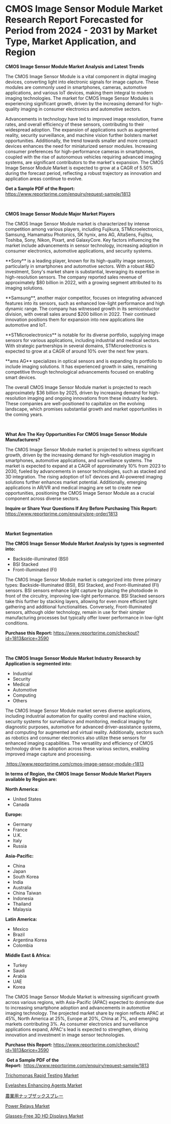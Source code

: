 <p><h1>CMOS Image Sensor Module Market Research Report Forecasted for Period from 2024 -  2031 by Market Type, Market Application, and Region</h1></p><p><strong>CMOS Image Sensor Module Market Analysis and Latest Trends</strong></p>
<p><p>The CMOS Image Sensor Module is a vital component in digital imaging devices, converting light into electronic signals for image capture. These modules are commonly used in smartphones, cameras, automotive applications, and various IoT devices, making them integral to modern imaging technologies. The market for CMOS Image Sensor Modules is experiencing significant growth, driven by the increasing demand for high-quality imaging in consumer electronics and automotive sectors. </p><p>Advancements in technology have led to improved image resolution, frame rates, and overall efficiency of these sensors, contributing to their widespread adoption. The expansion of applications such as augmented reality, security surveillance, and machine vision further bolsters market opportunities. Additionally, the trend towards smaller and more compact devices enhances the need for miniaturized sensor modules. Increasing consumer preferences for high-performance cameras in smartphones, coupled with the rise of autonomous vehicles requiring advanced imaging systems, are significant contributors to the market's expansion. The CMOS Image Sensor Module Market is expected to grow at a CAGR of 5.50% during the forecast period, reflecting a robust trajectory as innovation and application areas continue to evolve.</p></p>
<p><strong>Get a Sample PDF of the Report:&nbsp;</strong> <a href="https://www.reportprime.com/enquiry/request-sample/1813">https://www.reportprime.com/enquiry/request-sample/1813</a></p>
<p>&nbsp;</p>
<p><strong>CMOS Image Sensor Module Major Market Players</strong></p>
<p><p>The CMOS Image Sensor Module market is characterized by intense competition among various players, including Fujikura, STMicroelectronics, Samsung, Hamamatsu Photonics, SK hynix, ams AG, AltaSens, Fujitsu, Toshiba, Sony, Nikon, Pixart, and GalaxyCore. Key factors influencing the market include advancements in sensor technology, increasing adoption in consumer electronics, automotive applications, and security systems.</p><p>**Sony** is a leading player, known for its high-quality image sensors, particularly in smartphones and automotive sectors. With a robust R&D investment, Sony's market share is substantial, leveraging its expertise in high-resolution sensors. The company reported sales revenue of approximately $80 billion in 2022, with a growing segment attributed to its imaging solutions.</p><p>**Samsung**, another major competitor, focuses on integrating advanced features into its sensors, such as enhanced low-light performance and high dynamic range. The company has witnessed growth in its semiconductor division, with overall sales around $200 billion in 2022. Their continued innovation positions them for expansion into new applications like automotive and IoT.</p><p>**STMicroelectronics** is notable for its diverse portfolio, supplying image sensors for various applications, including industrial and medical sectors. With strategic partnerships in several domains, STMicroelectronics is expected to grow at a CAGR of around 10% over the next few years.</p><p>**ams AG** specializes in optical sensors and is expanding its portfolio to include imaging solutions. It has experienced growth in sales, remaining competitive through technological advancements focused on enabling smart devices.</p><p>The overall CMOS Image Sensor Module market is projected to reach approximately $36 billion by 2025, driven by increasing demand for high-resolution imaging and ongoing innovations from these industry leaders. These companies are well-positioned to capitalize on the evolving landscape, which promises substantial growth and market opportunities in the coming years.</p></p>
<p>&nbsp;</p>
<p><strong>What Are The Key Opportunities For CMOS Image Sensor Module Manufacturers?</strong></p>
<p><p>The CMOS Image Sensor Module market is projected to witness significant growth, driven by the increasing demand for high-resolution imaging in smartphones, automotive applications, and surveillance systems. The market is expected to expand at a CAGR of approximately 10% from 2023 to 2030, fueled by advancements in sensor technologies, such as stacked and 3D integration. The rising adoption of IoT devices and AI-powered imaging solutions further enhances market potential. Additionally, emerging applications in AR/VR and medical imaging are set to create new opportunities, positioning the CMOS Image Sensor Module as a crucial component across diverse sectors.</p></p>
<p><strong>Inquire or Share Your Questions If Any Before Purchasing This Report:</strong> <a href="https://www.reportprime.com/enquiry/pre-order/1813">https://www.reportprime.com/enquiry/pre-order/1813</a></p>
<p>&nbsp;</p>
<p><strong>Market Segmentation</strong></p>
<p><strong>The CMOS Image Sensor Module Market Analysis by types is segmented into:</strong></p>
<p><ul><li>Backside-illuminated (BSI)</li><li>BSI Stacked</li><li>Front-illuminated (FI)</li></ul></p>
<p><p>The CMOS Image Sensor Module market is categorized into three primary types: Backside-Illuminated (BSI), BSI Stacked, and Front-Illuminated (FI) sensors. BSI sensors enhance light capture by placing the photodiode in front of the circuitry, improving low-light performance. BSI Stacked sensors take this further by stacking layers, allowing for even more efficient light gathering and additional functionalities. Conversely, Front-Illuminated sensors, although older technology, remain in use for their simpler manufacturing processes but typically offer lower performance in low-light conditions.</p></p>
<p><strong>Purchase this Report:&nbsp;</strong><a href="https://www.reportprime.com/checkout?id=1813&price=3590">https://www.reportprime.com/checkout?id=1813&price=3590</a></p>
<p>&nbsp;</p>
<p><strong>The CMOS Image Sensor Module Market Industry Research by Application is segmented into:</strong></p>
<p><ul><li>Industrial</li><li>Security</li><li>Medical</li><li>Automotive</li><li>Computing</li><li>Others</li></ul></p>
<p><p>The CMOS Image Sensor Module market serves diverse applications, including industrial automation for quality control and machine vision, security systems for surveillance and monitoring, medical imaging for diagnostic purposes, automotive for advanced driver-assistance systems, and computing for augmented and virtual reality. Additionally, sectors such as robotics and consumer electronics also utilize these sensors for enhanced imaging capabilities. The versatility and efficiency of CMOS technology drive its adoption across these various sectors, enabling improved image capture and processing.</p></p>
<p><a href="https://www.reportprime.com/cmos-image-sensor-module-r1813">&nbsp;https://www.reportprime.com/cmos-image-sensor-module-r1813</a></p>
<p><strong>In terms of Region, the CMOS Image Sensor Module Market Players available by Region are:</strong></p>
<p>
    <p> <strong> North America: </strong>
        <ul>
            <li>United States</li>
            <li>Canada</li>
        </ul>
        </p> 
    <p> <strong> Europe: </strong>
        <ul>
            <li>Germany</li>
            <li>France</li>
            <li>U.K.</li>
            <li>Italy</li>
            <li>Russia</li>
        </ul>
        </p> 
    <p> <strong> Asia-Pacific: </strong>
        <ul>
            <li>China</li>
            <li>Japan</li>
            <li>South Korea</li>
            <li>India</li>
            <li>Australia</li>
            <li>China Taiwan</li>
            <li>Indonesia</li>
            <li>Thailand</li>
            <li>Malaysia</li>
        </ul>
        </p> 
    <p> <strong> Latin America: </strong>
        <ul>
            <li>Mexico</li>
            <li>Brazil</li>
            <li>Argentina Korea</li>
            <li>Colombia</li>
        </ul>
        </p> 
    <p> <strong> Middle East & Africa: </strong>
        <ul>
            <li>Turkey</li>
            <li>Saudi</li>
            <li>Arabia</li>
            <li>UAE</li>
            <li>Korea</li>
        </ul>
    </p>
    </p>
<p><p>The CMOS Image Sensor Module Market is witnessing significant growth across various regions, with Asia-Pacific (APAC) expected to dominate due to increasing smartphone adoption and advancements in automotive imaging technology. The projected market share by region reflects APAC at 45%, North America at 25%, Europe at 20%, China at 7%, and emerging markets contributing 3%. As consumer electronics and surveillance applications expand, APAC's lead is expected to strengthen, driving innovation and investment in image sensor technologies.</p></p>
<p><strong>Purchase this Report: </strong><a href="https://www.reportprime.com/checkout?id=1813&price=3590">https://www.reportprime.com/checkout?id=1813&price=3590</a></p>
<p>&nbsp;<strong>Get a Sample PDF of the Report:&nbsp;&nbsp;</strong><a href="https://www.reportprime.com/enquiry/request-sample/1813">https://www.reportprime.com/enquiry/request-sample/1813</a></p>
<p><strong></strong></p>
<p><p><a href="https://medium.com/@gracielawharris42024/strategic-roadmap-to-success-global-trichomonas-rapid-testing-market-analysis-2024-2031-6b7a2fbe5dd4?postPublishedType=initial">Trichomonas Rapid Testing Market</a></p><p><a href="https://www.linkedin.com/pulse/strategic-roadmap-global-eyelashes-enhancing-agents-market-insights-otiqe?trackingId=CyIWNg0DSYifcwkTaK15nQ%3D%3D">Eyelashes Enhancing Agents Market</a></p><p><a href="https://medium.com/@carengczpoe/%E3%82%B0%E3%83%AD%E3%83%BC%E3%83%90%E3%83%AB%E8%BE%B2%E6%A5%AD%E7%94%A8%E3%83%8A%E3%83%83%E3%82%AF%E3%83%91%E3%83%83%E3%82%AF%E3%82%B9%E3%83%97%E3%83%AC%E3%82%A4%E3%83%A4%E3%83%BC%E5%B8%82%E5%A0%B4%E3%81%AE%E6%A6%82%E6%B3%81-%E4%BB%8A%E5%BE%8C%E3%81%AE%E3%83%88%E3%83%AC%E3%83%B3%E3%83%89%E3%81%A8%E5%B8%82%E5%A0%B4%E6%88%A6%E7%95%A5%E4%BA%88%E6%B8%AC-2024%E5%B9%B4-2031%E5%B9%B4-4698b62a908c">農業用ナップザックスプレー</a></p><p><a href="https://github.com/angelajermaine/Market-Research-Report-List-5/blob/main/power-relays-market.md">Power Relays Market</a></p><p><a href="https://medium.com/@sloanlkins7856/glasses-free-3d-hd-displays-market-share-and-new-trends-analysis-by-its-type-application-end-use-ecf80a7b4933">Glasses-Free 3D HD Displays Market</a></p></p>